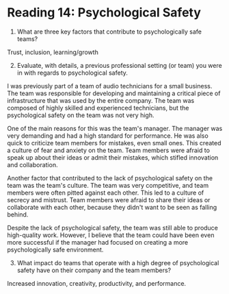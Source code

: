 # Reading 14: Psychological Safety

1. What are three key factors that contribute to psychologically safe teams?

Trust, inclusion, learning/growth

2. Evaluate, with details, a previous professional setting (or team) you were in with regards to psychological safety.

I was previously part of a team of audio technicians for a small business. The team was responsible for developing and maintaining a critical piece of infrastructure that was used by the entire company. The team was composed of highly skilled and experienced technicians, but the psychological safety on the team was not very high.

One of the main reasons for this was the team's manager. The manager was very demanding and had a high standard for performance. He was also quick to criticize team members for mistakes, even small ones. This created a culture of fear and anxiety on the team. Team members were afraid to speak up about their ideas or admit their mistakes, which stifled innovation and collaboration.

Another factor that contributed to the lack of psychological safety on the team was the team's culture. The team was very competitive, and team members were often pitted against each other. This led to a culture of secrecy and mistrust. Team members were afraid to share their ideas or collaborate with each other, because they didn't want to be seen as falling behind.

Despite the lack of psychological safety, the team was still able to produce high-quality work. However, I believe that the team could have been even more successful if the manager had focused on creating a more psychologically safe environment.

3. What impact do teams that operate with a high degree of psychological safety have on their company and the team members?

Increased innovation, creativity, productivity, and performance.
